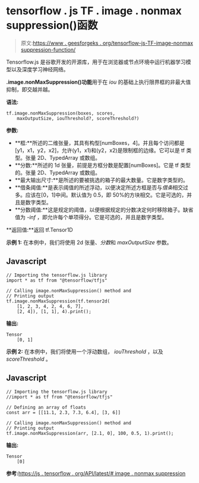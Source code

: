 # tensorflow . js TF . image . nonmax suppression()函数

> 原文:[https://www . geesforgeks . org/tensorflow-js-TF-image-nonmax suppression-function/](https://www.geeksforgeeks.org/tensorflow-js-tf-image-nonmaxsuppression-function/)

Tensorflow.js 是谷歌开发的开源库，用于在浏览器或节点环境中运行机器学习模型以及深度学习神经网络。

**.image.nonMaxSuppression()功能**用于在 *iou* 的基础上执行限界框的非最大值抑制，即交越并越。

**语法:**

```
tf.image.nonMaxSuppression(boxes, scores, 
    maxOutputSize, iouThreshold?, scoreThreshold?)
```

**参数:**

*   **框:**所述的二维张量，其具有构型[numBoxes，4]。并且每个访问都是[y1，x1，y2，x2]，允许(y1，x1)和(y2，x2)是限制框的边缘。它可以是 tf 类型。张量 2D、TypedArray 或数组。
*   **分数:**所述的 1d 张量，前提是方框分数是配置[numBoxes]。它是 tf 类型的。张量 2D、TypedArray 或数组。
*   **最大输出尺寸:**是所述的要被挑选的箱子的最大数量。它是数字类型的。
*   **借条阈值:**是表示阈值的所述浮动，以便决定所述方框是否与*借条*相交过多。应该在[0，1]中间。默认值为 0.5，即 50%的方块相交。它是可选的，并且是数字类型。
*   **分数阈值:**这是规定的阈值，以便根据规定的分数决定何时移除箱子。缺省值为 *-inf* ，即允许每个单项得分。它是可选的，并且是数字类型。

**返回值:**返回 tf.Tensor1D

**示例 1:** 在本例中，我们将使用 2d 张量、*分数*和 *maxOutputSize* 参数。

## Javascript

```
// Importing the tensorflow.js library
import * as tf from "@tensorflow/tfjs"

// Calling image.nonMaxSuppression() method and
// Printing output
tf.image.nonMaxSuppression(tf.tensor2d(
    [1, 2, 3, 4, 2, 4, 6, 7], 
    [2, 4]), [1, 1], 4).print();
```

**输出:**

```
Tensor
    [0, 1]
```

**示例 2:** 在本例中，我们将使用一个浮动数组， *iouThreshold* ，以及 *scoreThreshold* 。

## Javascript

```
// Importing the tensorflow.js library
//import * as tf from "@tensorflow/tfjs"

// Defining an array of floats
const arr = [[11.1, 2.3, 7.3, 6.4], [3, 6]]

// Calling image.nonMaxSuppression() method and
// Printing output
tf.image.nonMaxSuppression(arr, [2.1, 0], 100, 0.5, 1).print();
```

**输出:**

```
Tensor
    [0]
```

**参考:**[https://js . tensorflow . org/API/latest/# image . nonmax suppression](https://js.tensorflow.org/api/latest/#image.nonMaxSuppression)